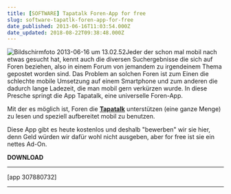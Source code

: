 ```yaml
---
title: [SOFTWARE] Tapatalk Foren-App for free
slug: software-tapatlk-foren-app-for-free
date_published: 2013-06-16T11:03:54.000Z
date_updated: 2018-08-22T09:38:48.000Z
---
```


![Bildschirmfoto 2013-06-16 um 13.02.52](//picdump.thafaker.de/2013/06/Bildschirmfoto-2013-06-16-um-13.02.52-100x100.png)Jeder der schon mal mobil nach etwas gesucht hat, kennt auch die diversen Suchergebnisse die sich auf Foren beziehen, also in einem Forum von jemandem zu irgendeinem Thema gepostet worden sind. Das Problem an solchen Foren ist zum Einen die schlechte mobile Umsetzung auf einem Smartphone und zum anderen die dadurch lange Ladezeit, die man mobil gern verkürzen wurde. In diese Presche springt die App Tapatalk, eine universelle Foren-App. 

Mit der es möglich ist, Foren die **[Tapatalk](https://itunes.apple.com/de/app/tapatalk-forum-app/id307880732?mt=8&affId=1993771)** unterstützen (eine ganze Menge) zu lesen und speziell aufbereitet mobil zu benutzen.

Diese App gibt es heute kostenlos und deshalb "bewerben" wir sie hier, denn Geld würden wir dafür wohl nicht ausgeben, aber for free ist sie ein nettes Ad-On.

**DOWNLOAD**

---

[app 307880732]

---

